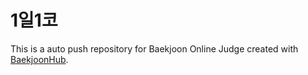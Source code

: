 # 1일1코
This is a auto push repository for Baekjoon Online Judge created with [BaekjoonHub](https://github.com/BaekjoonHub/BaekjoonHub).
